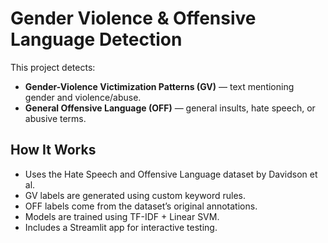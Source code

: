 # Gender Violence & Offensive Language Detection

This project detects:
- **Gender-Violence Victimization Patterns (GV)** — text mentioning gender and violence/abuse.
- **General Offensive Language (OFF)** — general insults, hate speech, or abusive terms.

## How It Works
- Uses the Hate Speech and Offensive Language dataset by Davidson et al.
- GV labels are generated using custom keyword rules.
- OFF labels come from the dataset’s original annotations.
- Models are trained using TF-IDF + Linear SVM.
- Includes a Streamlit app for interactive testing.
